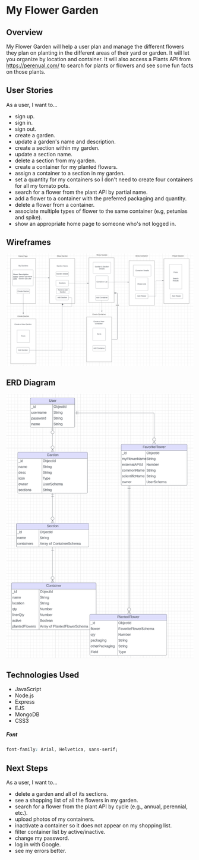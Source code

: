 # My Flower Garden

## Overview
My Flower Garden will help a user plan and manage the different flowers they plan on planting in the different areas of their yard or garden.  It will let you organize by location and container. It will also access a Plants API from https://perenual.com/ to search for plants or flowers and see some fun facts on those plants.

## User Stories
As a user, I want to...
  - sign up.
  - sign in. 
  - sign out. 
  - create a garden. 
  - update a garden's name and description.
  - create a section within my garden.
  - update a section name.
  - delete a section from my garden.
  - create a container for my planted flowers.
  - assign a container to a section in my garden.
  - set a quantity for my containers so I don't need to create four containers for all my tomato pots.
  - search for a flower from the plant API by partial name.
  - add a flower to a container with the preferred packaging and quantity.
  - delete a flower from a container.
  - associate multiple types of flower to the same container (e.g, petunias and spike).
  - show an appropriate home page to someone who's not logged in.

## Wireframes

![Wireframes for My Flower Garden](public/images/wireframes/wireframe.png)

## ERD Diagram

![ERD for My Flower Garden](public/images/ERD.png)

## Technologies Used
- JavaScript
- Node.js
- Express
- EJS
- MongoDB
- CSS3

##### Font
```css
font-family: Arial, Helvetica, sans-serif;
```

## Next Steps
As a user, I want to...
  - delete a garden and all of its sections. 
  - see a shopping list of all the flowers in my garden.
  - search for a flower from the plant API by cycle (e.g., annual, perennial, etc.).
  - upload photos of my containers.
  - inactivate a container so it does not appear on my shopping list.
  - filter container list by active/inactive.
  - change my password.
  - log in with Google.
  - see my errors better.

